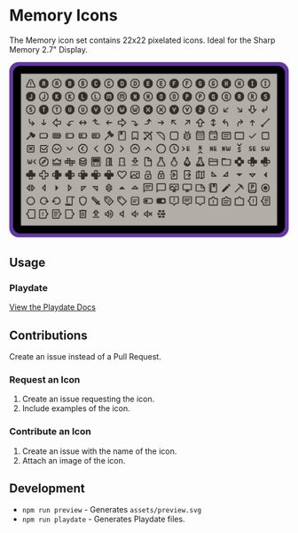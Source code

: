 # Memory Icons

The Memory icon set contains 22x22 pixelated icons. Ideal for the Sharp Memory 2.7" Display.

![Preview](assets/preview.svg)

## Usage

### Playdate

[View the Playdate Docs](playdate)

## Contributions

Create an issue instead of a Pull Request.

### Request an Icon

1. Create an issue requesting the icon.
1. Include examples of the icon.

### Contribute an Icon

1. Create an issue with the name of the icon.
1. Attach an image of the icon.

## Development

- `npm run preview` - Generates `assets/preview.svg`
- `npm run playdate` - Generates Playdate files.